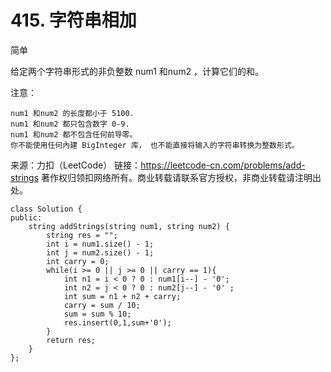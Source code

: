 # 415. 字符串相加
简单

给定两个字符串形式的非负整数 num1 和num2 ，计算它们的和。

注意：

    num1 和num2 的长度都小于 5100.
    num1 和num2 都只包含数字 0-9.
    num1 和num2 都不包含任何前导零。
    你不能使用任何內建 BigInteger 库， 也不能直接将输入的字符串转换为整数形式。

来源：力扣（LeetCode）
链接：https://leetcode-cn.com/problems/add-strings
著作权归领扣网络所有。商业转载请联系官方授权，非商业转载请注明出处。

```
class Solution {
public:
    string addStrings(string num1, string num2) {
        string res = "";
        int i = num1.size() - 1;
        int j = num2.size() - 1;
        int carry = 0;
        while(i >= 0 || j >= 0 || carry == 1){
            int n1 = i < 0 ? 0 : num1[i--] - '0';
            int n2 = j < 0 ? 0 : num2[j--] - '0' ;
            int sum = n1 + n2 + carry;
            carry = sum / 10;
            sum = sum % 10;
            res.insert(0,1,sum+'0');
        }
        return res;
    }
};
```